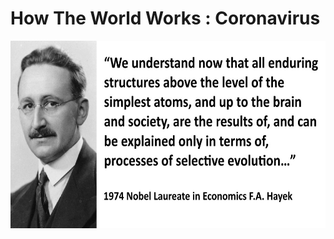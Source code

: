 
# How The World Works : Coronavirus

<img src="../images/hayek_quote.jpeg" alt="Hayek Quote"
	title="Hayek Quote" width="750" height="300" />
    

